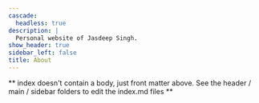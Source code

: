 ```yaml
---
cascade:
  headless: true
description: |
  Personal website of Jasdeep Singh.
show_header: true
sidebar_left: false
title: About
---
```


** index doesn't contain a body, just front matter above.
See the header / main / sidebar folders to edit the index.md files **
